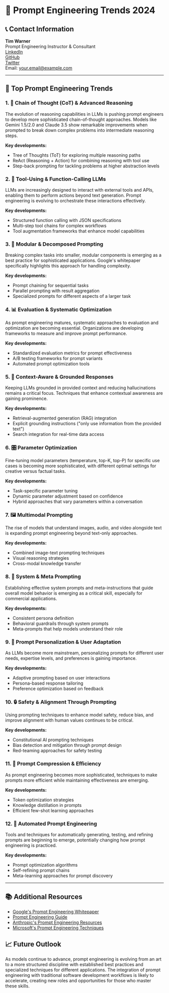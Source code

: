 # 🚀 Prompt Engineering Trends 2024

## 📞 Contact Information

**Tim Warner**  
Prompt Engineering Instructor & Consultant  
[LinkedIn](https://www.linkedin.com/in/timothywarner/)  
[GitHub](https://github.com/timothywarner)  
[Twitter](https://twitter.com/techtrainertim)  
Email: your.email@example.com

---

## 🔮 Top Prompt Engineering Trends

### 1. 🧠 Chain of Thought (CoT) & Advanced Reasoning

The evolution of reasoning capabilities in LLMs is pushing prompt engineers to develop more sophisticated chain-of-thought approaches. Models like Gemini 1.5/2.0 and Claude 3.5 show remarkable improvements when prompted to break down complex problems into intermediate reasoning steps.

**Key developments:**
- Tree of Thoughts (ToT) for exploring multiple reasoning paths
- ReAct (Reasoning + Action) for combining reasoning with tool use
- Step-back prompting for tackling problems at higher abstraction levels

### 2. 🔧 Tool-Using & Function-Calling LLMs

LLMs are increasingly designed to interact with external tools and APIs, enabling them to perform actions beyond text generation. Prompt engineering is evolving to orchestrate these interactions effectively.

**Key developments:**
- Structured function calling with JSON specifications
- Multi-step tool chains for complex workflows
- Tool augmentation frameworks that enhance model capabilities

### 3. 🧩 Modular & Decomposed Prompting

Breaking complex tasks into smaller, modular components is emerging as a best practice for sophisticated applications. Google's whitepaper specifically highlights this approach for handling complexity.

**Key developments:**
- Prompt chaining for sequential tasks
- Parallel prompting with result aggregation
- Specialized prompts for different aspects of a larger task

### 4. 📊 Evaluation & Systematic Optimization

As prompt engineering matures, systematic approaches to evaluation and optimization are becoming essential. Organizations are developing frameworks to measure and improve prompt performance.

**Key developments:**
- Standardized evaluation metrics for prompt effectiveness
- A/B testing frameworks for prompt variants
- Automated prompt optimization tools

### 5. 🎯 Context-Aware & Grounded Responses

Keeping LLMs grounded in provided context and reducing hallucinations remains a critical focus. Techniques that enhance contextual awareness are gaining prominence.

**Key developments:**
- Retrieval-augmented generation (RAG) integration
- Explicit grounding instructions ("only use information from the provided text")
- Search integration for real-time data access

### 6. 🎛️ Parameter Optimization

Fine-tuning model parameters (temperature, top-K, top-P) for specific use cases is becoming more sophisticated, with different optimal settings for creative versus factual tasks.

**Key developments:**
- Task-specific parameter tuning
- Dynamic parameter adjustment based on confidence
- Hybrid approaches that vary parameters within a conversation

### 7. 🖼️ Multimodal Prompting

The rise of models that understand images, audio, and video alongside text is expanding prompt engineering beyond text-only approaches.

**Key developments:**
- Combined image-text prompting techniques
- Visual reasoning strategies
- Cross-modal knowledge transfer

### 8. 🚪 System & Meta Prompting

Establishing effective system prompts and meta-instructions that guide overall model behavior is emerging as a critical skill, especially for commercial applications.

**Key developments:**
- Consistent persona definition
- Behavioral guardrails through system prompts
- Meta-prompts that help models understand their role

### 9. 👥 Prompt Personalization & User Adaptation

As LLMs become more mainstream, personalizing prompts for different user needs, expertise levels, and preferences is gaining importance.

**Key developments:**
- Adaptive prompting based on user interactions
- Persona-based response tailoring
- Preference optimization based on feedback

### 10. 🔒 Safety & Alignment Through Prompting

Using prompting techniques to enhance model safety, reduce bias, and improve alignment with human values continues to be critical.

**Key developments:**
- Constitutional AI prompting techniques
- Bias detection and mitigation through prompt design
- Red-teaming approaches for safety testing

### 11. 📱 Prompt Compression & Efficiency

As prompt engineering becomes more sophisticated, techniques to make prompts more efficient while maintaining effectiveness are emerging.

**Key developments:**
- Token optimization strategies
- Knowledge distillation in prompts
- Efficient few-shot learning approaches

### 12. 🔄 Automated Prompt Engineering

Tools and techniques for automatically generating, testing, and refining prompts are beginning to emerge, potentially changing how prompt engineering is practiced.

**Key developments:**
- Prompt optimization algorithms
- Self-refining prompt chains
- Meta-learning approaches for prompt discovery

---

## 📚 Additional Resources

- [Google's Prompt Engineering Whitepaper](https://www.kaggle.com/whitepaper-prompt-engineering)
- [Prompt Engineering Guide](https://www.promptingguide.ai/)
- [Anthropic's Prompt Engineering Resources](https://docs.anthropic.com/claude/docs/introduction-to-prompt-design)
- [Microsoft's Prompt Engineering Techniques](https://learn.microsoft.com/en-us/azure/ai-services/openai/concepts/prompt-engineering)

## 📈 Future Outlook

As models continue to advance, prompt engineering is evolving from an art to a more structured discipline with established best practices and specialized techniques for different applications. The integration of prompt engineering with traditional software development workflows is likely to accelerate, creating new roles and opportunities for those who master these skills. 
